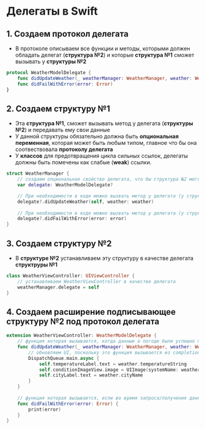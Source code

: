 # Делегаты в Swift

## 1. Создаем протокол делегата
 
- В протоколе описываем все функции и методы, которыми должен обладать делегат (**структура №2**) и которые **структура №1** сможет вызывать у **структуры №2**

```Swift
protocol WeatherModelDelegate {
    func didUpdateWeather(_ weatherManager: WeatherManager, weather: WeatherModel)
    func didFailWithError(error: Error)
}
```

## 2. Создаем структуру №1 

- Эта **структура №1**, сможет вызывать метод у делегата (**структуры №2**) и передавать ему свои данные
- У данной структуры обязательно должна быть **опциональная переменная**, которая может быть любым типом, главное что бы она соотвествовала **протоколу делегата**
- У **классов** для предотвращения цикла сильных ссылок, делегаты должны быть помечены как слабые (**weak**) ссылки.

```Swift
struct WeatherManager {
    // создаем опциональное свойство делегата, что бы структура №2 могла себя установить в эту переменную и тем самым дать доступ структуре №1 к методам/свойствам структуры №2 
    var delegate: WeatherModelDelegate?

    // При необходимости в коде можно вызвать метод у делегата (у структуры №2), передав ему свои данные (из структуры №1)
    delegate?.didUpdateWeather(self, weather: weather)
    
    // При необходимости в коде можно вызвать метод у делегата (у структуры №2) обрабатывающий ошибку
    delegate?.didFailWithError(error: error)
}
```

## 3. Создаем структуру №2

- В **структуре №2** устанавливаем эту структуру в качестве делегата **структруры №1**

```Swift
class WeatherViewController: UIViewController {
    // устанавливаем WeatherViewController в качестве делегата
    weatherManager.delegate = self
}
```

## 4. Создаем расширение подписывающее структуру №2 под протокол делегата

```Swift
extension WeatherViewController: WeatherModelDelegate {   
    // функция которая вызывается, когда данные о погоде были успешно получены
    func didUpdateWeather(_ weatherManager: WeatherManager, weather: WeatherModel) {
        // обновляем UI, поскольку это функция вызывается из completionHandler и так как мы обновляем UI, то мы должны выполнять код по обновлению UI в основном потоке
        DispatchQueue.main.async {
            self.temperatureLabel.text = weather.temperatureString
            self.conditionImageView.image = UIImage(systemName: weather.conditionName)
            self.cityLabel.text = weather.cityName
        }
    }
    
    // функция которая вызывается, если во время запроса/получения данных о погоде возникла ошибка
    func didFailWithError(error: Error) {
        print(error)
    }
}
```
